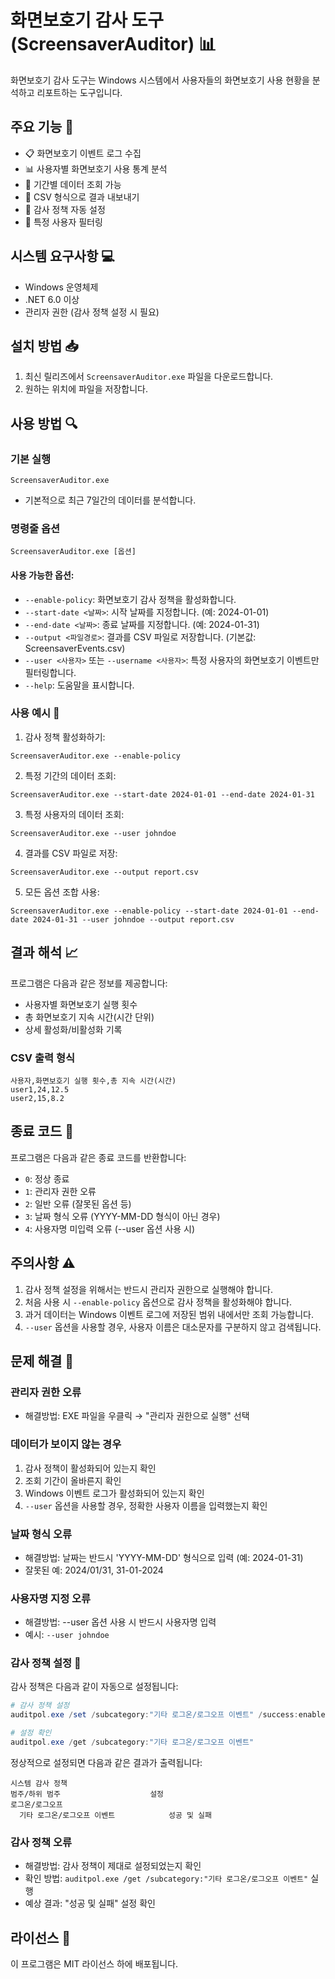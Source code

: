 # 화면보호기 감사 도구 (ScreensaverAuditor) 📊

화면보호기 감사 도구는 Windows 시스템에서 사용자들의 화면보호기 사용 현황을 분석하고 리포트하는 도구입니다.

## 주요 기능 🌟

- 📋 화면보호기 이벤트 로그 수집
- 📊 사용자별 화면보호기 사용 통계 분석
- 📅 기간별 데이터 조회 가능
- 📁 CSV 형식으로 결과 내보내기
- 🔐 감사 정책 자동 설정
- 👤 특정 사용자 필터링

## 시스템 요구사항 💻

- Windows 운영체제
- .NET 6.0 이상
- 관리자 권한 (감사 정책 설정 시 필요)

## 설치 방법 📥

1. 최신 릴리즈에서 `ScreensaverAuditor.exe` 파일을 다운로드합니다.
2. 원하는 위치에 파일을 저장합니다.

## 사용 방법 🔍

### 기본 실행
```
ScreensaverAuditor.exe
```
- 기본적으로 최근 7일간의 데이터를 분석합니다.

### 명령줄 옵션

```
ScreensaverAuditor.exe [옵션]
```

#### 사용 가능한 옵션:
- `--enable-policy`: 화면보호기 감사 정책을 활성화합니다.
- `--start-date <날짜>`: 시작 날짜를 지정합니다. (예: 2024-01-01)
- `--end-date <날짜>`: 종료 날짜를 지정합니다. (예: 2024-01-31)
- `--output <파일경로>`: 결과를 CSV 파일로 저장합니다. (기본값: ScreensaverEvents.csv)
- `--user <사용자>` 또는 `--username <사용자>`: 특정 사용자의 화면보호기 이벤트만 필터링합니다.
- `--help`: 도움말을 표시합니다.

### 사용 예시 📝

1. 감사 정책 활성화하기:
```
ScreensaverAuditor.exe --enable-policy
```

2. 특정 기간의 데이터 조회:
```
ScreensaverAuditor.exe --start-date 2024-01-01 --end-date 2024-01-31
```

3. 특정 사용자의 데이터 조회:
```
ScreensaverAuditor.exe --user johndoe
```

4. 결과를 CSV 파일로 저장:
```
ScreensaverAuditor.exe --output report.csv
```

5. 모든 옵션 조합 사용:
```
ScreensaverAuditor.exe --enable-policy --start-date 2024-01-01 --end-date 2024-01-31 --user johndoe --output report.csv
```

## 결과 해석 📈

프로그램은 다음과 같은 정보를 제공합니다:
- 사용자별 화면보호기 실행 횟수
- 총 화면보호기 지속 시간(시간 단위)
- 상세 활성화/비활성화 기록

### CSV 출력 형식
```
사용자,화면보호기 실행 횟수,총 지속 시간(시간)
user1,24,12.5
user2,15,8.2
```

## 종료 코드 📝

프로그램은 다음과 같은 종료 코드를 반환합니다:

- `0`: 정상 종료
- `1`: 관리자 권한 오류
- `2`: 일반 오류 (잘못된 옵션 등)
- `3`: 날짜 형식 오류 (YYYY-MM-DD 형식이 아닌 경우)
- `4`: 사용자명 미입력 오류 (--user 옵션 사용 시)

## 주의사항 ⚠️

1. 감사 정책 설정을 위해서는 반드시 관리자 권한으로 실행해야 합니다.
2. 처음 사용 시 `--enable-policy` 옵션으로 감사 정책을 활성화해야 합니다.
3. 과거 데이터는 Windows 이벤트 로그에 저장된 범위 내에서만 조회 가능합니다.
4. `--user` 옵션을 사용할 경우, 사용자 이름은 대소문자를 구분하지 않고 검색됩니다.

## 문제 해결 🔧

### 관리자 권한 오류
- 해결방법: EXE 파일을 우클릭 → "관리자 권한으로 실행" 선택

### 데이터가 보이지 않는 경우
1. 감사 정책이 활성화되어 있는지 확인
2. 조회 기간이 올바른지 확인
3. Windows 이벤트 로그가 활성화되어 있는지 확인
4. `--user` 옵션을 사용할 경우, 정확한 사용자 이름을 입력했는지 확인

### 날짜 형식 오류
- 해결방법: 날짜는 반드시 'YYYY-MM-DD' 형식으로 입력 (예: 2024-01-31)
- 잘못된 예: 2024/01/31, 31-01-2024

### 사용자명 지정 오류
- 해결방법: --user 옵션 사용 시 반드시 사용자명 입력
- 예시: `--user johndoe`

### 감사 정책 설정 🔐

감사 정책은 다음과 같이 자동으로 설정됩니다:

```powershell
# 감사 정책 설정
auditpol.exe /set /subcategory:"기타 로그온/로그오프 이벤트" /success:enable /failure:enable

# 설정 확인
auditpol.exe /get /subcategory:"기타 로그온/로그오프 이벤트"
```

정상적으로 설정되면 다음과 같은 결과가 출력됩니다:
```
시스템 감사 정책
범주/하위 범주                    설정
로그온/로그오프
  기타 로그온/로그오프 이벤트            성공 및 실패
```

### 감사 정책 오류
- 해결방법: 감사 정책이 제대로 설정되었는지 확인
- 확인 방법: `auditpol.exe /get /subcategory:"기타 로그온/로그오프 이벤트"` 실행
- 예상 결과: "성공 및 실패" 설정 확인

## 라이선스 📜

이 프로그램은 MIT 라이선스 하에 배포됩니다.